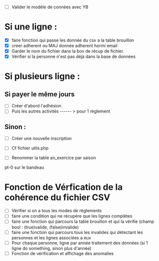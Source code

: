 - [ ] Valider le modèle de connées avec YB
# Si une ligne :
- [x] faire fonction qui passe les donnée du csv a la table brouillon
- [x] creer adherent ou MAJ donnée adherent hormi email
- [x] Garder le nom du fichier dans la box de récup de fichier.
- [x] Vérifier si la personne n'est pas déjà dans la base de données

# Si plusieurs ligne :
## Si payer le même jours
- [ ] Créer d'abord l'adhésion
- [ ] Puis les autres activités  ------ > pour 1 règlement
## Sinon :
- [ ] Créer une nouvelle inscription



- [ ] Cf fichier utils.php
- [ ] Renommer la table an_exercice par saison


pt-0 sur le bandeau 
# Fonction de Vérfication de la cohérence du fichier CSV
- [ ] Vérifier si on a tous les modes de règlements
- [ ] faire une condition qui ne récupère que les lignes complètes
- [ ] faire une fonction qui parcours la table brouillon et qui la vérifie (champ bool : (true)valide, (false)invalide)
- [ ] faire une fonction qui parcours tous les invalides qui détectant les personnes et les lignes associées a eux
- [ ] Pour chaque personne, ligne par année traitement des données (si 1 ligne do something, sinon plus d'année)
- [ ] Fonction de vérification et affichage des anomalies